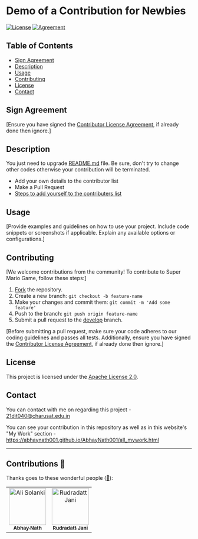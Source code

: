 # Demo of a Contribution for Newbies

[![License](https://img.shields.io/badge/License-Apache%202.0-blue.svg)](LICENSE)
[![Agreement](https://img.shields.io/badge/License-Contribution%20Agreement-red.svg)](https://github.com/AbhayNath001/Contribute-Here/blob/master/CONTRIBUTING.md)

## Table of Contents

- [Sign Agreement](#Sign_Agreement)
- [Description](#Description)
- [Usage](#usage)
- [Contributing](#contributing)
- [License](#license)
- [Contact](#contact)

## Sign Agreement

[Ensure you have signed the [Contributor License Agreement](https://github.com/AbhayNath001/Contributing_AbhayNath/blob/master/CONTRIBUTING.md?plain=1#L37-L41), if already done then ignore.]

## Description

You just need to upgrade [README.md](https://github.com/AbhayNath001/Contribute-Here/blob/master/README.md?plain=1#L70) file. Be sure, don't try to change other codes otherwise your contribution will be terminated.

- Add your own details to the contributor list
- Make a Pull Request
- [Steps to add yourself to the contributers list](https://github.com/alisolanki/Welcome-to-Open-Source/blob/master/CONTRIBUTING.md)

## Usage

[Provide examples and guidelines on how to use your project. Include code snippets or screenshots if applicable. Explain any available options or configurations.]

## Contributing

[We welcome contributions from the community! To contribute to Super Mario Game, follow these steps:]

1. [Fork](https://github.com/AbhayNath001/Contribute-Here/tree/master) the repository.
2. Create a new branch: `git checkout -b feature-name`
3. Make your changes and commit them: `git commit -m 'Add some feature'`
4. Push to the branch: `git push origin feature-name`
5. Submit a pull request to the [develop](https://github.com/AbhayNath001/Contributr-Here/tree/master) branch.

[Before submitting a pull request, make sure your code adheres to our coding guidelines and passes all tests. Additionally, ensure you have signed the [Contributor License Agreement](https://github.com/AbhayNath001/Contributing_AbhayNath/blob/master/CONTRIBUTING.md?plain=1#L37-L41), if already done then ignore.]

## License

This project is licensed under the [Apache License 2.0](LICENSE).

## Contact

You can contact with me on regarding this project - 21dit040@charusat.edu.in

You can see your contribution in this repository as well as in this website's "My Work" section - https://abhaynath001.github.io/AbhayNath001/all_mywork.html

---
## Contributions 🍉

Thanks goes to these wonderful people ([:hugs:](https://allcontributors.org/docs/en/emoji-key)):

<!-- ALL-CONTRIBUTORS-LIST:START - Do not remove or modify this section -->
<!-- prettier-ignore-start -->
<!-- markdownlint-disable -->
<table>
    <tbody>
        <tr>
            <td align="center">
                <a href="https://github.com/AbhayNath001">
                    <img src="https://avatars.githubusercontent.com/u/103759014?s=400&u=6b9bbdabbc277c7967d99836ff9cdbaadad667a3&v=4" width="100px;" alt="Ali Solanki"/>
                    <br />
                    <sub><b>Abhay Nath</b></sub>
                </a> 
            </td>
          <!-- Your code must be started from here and don't change the above codes. Enter your details without removing others -->
            <td align="center">
                <a href="https://github.com/RudradattJani011"> <!-- Github profile link -->
                    <img src="https://avatars.githubusercontent.com/u/141009144?s=400&u=4f54c0c2667d1b6b8c004cb9b3533ce34dbd4145&v=4" width="100px;" alt="Rudradatt Jani"/> <!-- Github profile picture link -->
                    <br />
                    <sub><b>Rudradatt Jani</b></sub> <!-- Full Name -->
                </a> 
            </td>
        </tr>
    </tbody>
</table>
